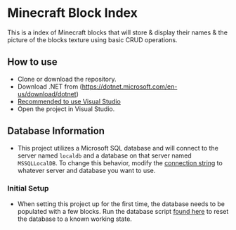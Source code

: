 # Minecraft Block Index
This is a index of Minecraft blocks that will store & display their names & the picture of the blocks
texture using basic CRUD operations.

## How to use
- Clone or download the repository.
- Download .NET from (https://dotnet.microsoft.com/en-us/download/dotnet)
- [Recommended to use Visual Studio](https://dotnet.microsoft.com/en-us/download/dotnet)
- Open the project in Visual Studio.

## Database Information
- This project utilizes a Microsoft SQL database and will connect to the server named `localdb` and a database on that server named `MSSQLLocalDB`. To change this behavior, modify the [connection string](./MinecraftBlockIndex/AddBlockDB.cs) to whatever server and database you want to use.

### Initial Setup
- When setting this project up for the first time, the database needs to be populated with a few blocks. Run the database script [found here](./MinecraftBlockIndex/ResetAddBlockDB.sql) to reset the database to a known working state.